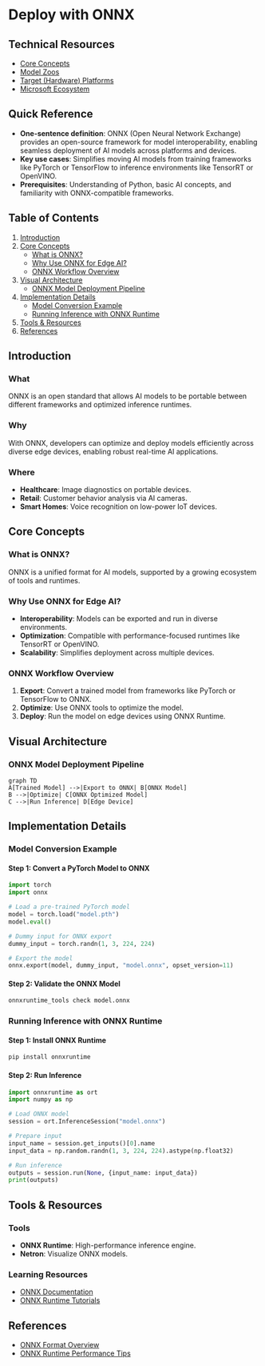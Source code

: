 # Deploy with ONNX 

## Technical Resources
- [Core Concepts](../../../concepts/frameworks/onnx)
- [Model Zoos](https://github.com/afondiel/Edge-AI-Model-Zoo)
- [Target (Hardware) Platforms](https://github.com/afondiel/Edge-AI-Platforms)
- [Microsoft Ecosystem](../../../industry-applications/microsoft-ecosystem)

## Quick Reference  
- **One-sentence definition**: ONNX (Open Neural Network Exchange) provides an open-source framework for model interoperability, enabling seamless deployment of AI models across platforms and devices.  
- **Key use cases**: Simplifies moving AI models from training frameworks like PyTorch or TensorFlow to inference environments like TensorRT or OpenVINO.  
- **Prerequisites**: Understanding of Python, basic AI concepts, and familiarity with ONNX-compatible frameworks.  

## Table of Contents  
1. [Introduction](#introduction)
2. [Core Concepts](#core-concepts)
   - [What is ONNX?](#what-is-onnx)
   - [Why Use ONNX for Edge AI?](#why-use-onnx-for-edge-ai)
   - [ONNX Workflow Overview](#onnx-workflow-overview)
3. [Visual Architecture](#visual-architecture)
   - [ONNX Model Deployment Pipeline](#onnx-model-deployment-pipeline)
4. [Implementation Details](#implementation-details)
   - [Model Conversion Example](#model-conversion-example)
   - [Running Inference with ONNX Runtime](#running-inference-with-onnx-runtime)
5. [Tools & Resources](#tools--resources)
6. [References](#references)

## Introduction  
### What  
ONNX is an open standard that allows AI models to be portable between different frameworks and optimized inference runtimes.  

### Why  
With ONNX, developers can optimize and deploy models efficiently across diverse edge devices, enabling robust real-time AI applications.  

### Where  
- **Healthcare**: Image diagnostics on portable devices.  
- **Retail**: Customer behavior analysis via AI cameras.  
- **Smart Homes**: Voice recognition on low-power IoT devices.  

## Core Concepts  
### What is ONNX?  
ONNX is a unified format for AI models, supported by a growing ecosystem of tools and runtimes.  

### Why Use ONNX for Edge AI?  
- **Interoperability**: Models can be exported and run in diverse environments.  
- **Optimization**: Compatible with performance-focused runtimes like TensorRT or OpenVINO.  
- **Scalability**: Simplifies deployment across multiple devices.  

### ONNX Workflow Overview  
1. **Export**: Convert a trained model from frameworks like PyTorch or TensorFlow to ONNX.  
2. **Optimize**: Use ONNX tools to optimize the model.  
3. **Deploy**: Run the model on edge devices using ONNX Runtime.  

## Visual Architecture  
### ONNX Model Deployment Pipeline  
```mermaid
graph TD
A[Trained Model] -->|Export to ONNX| B[ONNX Model]
B -->|Optimize| C[ONNX Optimized Model]
C -->|Run Inference| D[Edge Device]
```

## Implementation Details  
### Model Conversion Example  
#### Step 1: Convert a PyTorch Model to ONNX  
```python
import torch
import onnx

# Load a pre-trained PyTorch model
model = torch.load("model.pth")
model.eval()

# Dummy input for ONNX export
dummy_input = torch.randn(1, 3, 224, 224)

# Export the model
onnx.export(model, dummy_input, "model.onnx", opset_version=11)
```

#### Step 2: Validate the ONNX Model  
```bash
onnxruntime_tools check model.onnx
```

### Running Inference with ONNX Runtime  
#### Step 1: Install ONNX Runtime  
```bash
pip install onnxruntime
```

#### Step 2: Run Inference  
```python
import onnxruntime as ort
import numpy as np

# Load ONNX model
session = ort.InferenceSession("model.onnx")

# Prepare input
input_name = session.get_inputs()[0].name
input_data = np.random.randn(1, 3, 224, 224).astype(np.float32)

# Run inference
outputs = session.run(None, {input_name: input_data})
print(outputs)
```

## Tools & Resources  
### Tools  
- **ONNX Runtime**: High-performance inference engine.  
- **Netron**: Visualize ONNX models.  

### Learning Resources  
- [ONNX Documentation](https://onnx.ai)  
- [ONNX Runtime Tutorials](https://onnxruntime.ai/tutorials)  

## References  
- [ONNX Format Overview](https://onnx.ai/about)  
- [ONNX Runtime Performance Tips](https://onnxruntime.ai/performance)  
